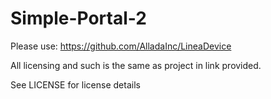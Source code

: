 Simple-Portal-2
===============

Please use: https://github.com/AlladaInc/LineaDevice

All licensing and such is the same as project in link provided.

See LICENSE for license details
